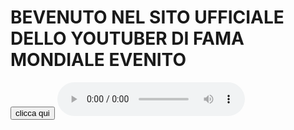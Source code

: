 # BEVENUTO NEL SITO UFFICIALE DELLO YOUTUBER DI FAMA MONDIALE EVENITO
<input type="button" value="clicca qui" onclick="alert('sus')"/>
  <audio controls autoplay>
<source src="https://r4---sn-uxaxpu5ap5-5vpe.googlevideo.com/videoplayback?expire=1588989749&ei=1Lq1XsyrOtO1gQeolr_IDA&ip=79.33.67.235&id=o-AADUMq8QLpyPpOM-Mu-pHvC6xK0jsOSunTXf0QbeOh5y&itag=251&source=youtube&requiressl=yes&mh=oE&mm=31%2C29&mn=sn-uxaxpu5ap5-5vpe%2Csn-hpa7kn7l&ms=au%2Crdu&mv=m&mvi=3&pl=24&initcwndbps=621250&vprv=1&mime=audio%2Fwebm&gir=yes&clen=3536421&otfp=1&dur=220.241&lmt=1565137137498373&mt=1588967979&fvip=4&keepalive=yes&fexp=23882514&c=WEB&sparams=expire%2Cei%2Cip%2Cid%2Citag%2Csource%2Crequiressl%2Cvprv%2Cmime%2Cgir%2Cclen%2Cotfp%2Cdur%2Clmt&sig=AJpPlLswRAIgE1U_c_mW9Beln87RJt23lqAax7bt2zlLUewcR7k5fcUCIE9kjqWVtFjFVGUs58LBH4efdR_wSVjuvzcn_j4uZIvC&lsparams=mh%2Cmm%2Cmn%2Cms%2Cmv%2Cmvi%2Cpl%2Cinitcwndbps&lsig=ALrAebAwRQIhAIbH3q1L0t8spcR2GaFO2N7ZhQyGUjV3ZLthO1uHiLdNAiAxpwuvr3WmtEBH-Px1ep1WRTQAVu9EHfpSJz2wY-zJOg%3D%3D&alr=yes&cpn=N8_IdkPzWNXXbYXF&cver=2.20200508.00.01&rn=2&rbuf=0">
  </audio>
